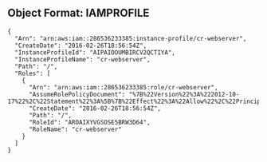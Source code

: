 
## Object Format: IAMPROFILE


    {
      "Arn": "arn:aws:iam::286536233385:instance-profile/cr-webserver",
      "CreateDate": "2016-02-26T18:56:54Z",
      "InstanceProfileId": "AIPAIOOUMBIRCV2QCTIYA",
      "InstanceProfileName": "cr-webserver",
      "Path": "/",
      "Roles": [
        {
          "Arn": "arn:aws:iam::286536233385:role/cr-webserver",
          "AssumeRolePolicyDocument": "%7B%22Version%22%3A%222012-10-17%22%2C%22Statement%22%3A%5B%7B%22Effect%22%3A%22Allow%22%2C%22Principal%22%3A%7B%22Service%22%3A%22ec2.amazonaws.com%22%7D%2C%22Action%22%3A%22sts%3AAssumeRole%22%7D%5D%7D",
          "CreateDate": "2016-02-26T18:56:54Z",
          "Path": "/",
          "RoleId": "AROAIXYVGSOSE5BRW3D64",
          "RoleName": "cr-webserver"
        }
      ]
    }
